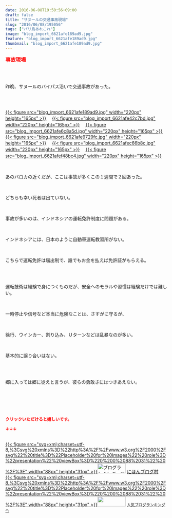 ```yaml
---
date: 2016-06-08T19:50:56+09:00
draft: false
title: "サヌールの交通事故現場"
slug: "2016/06/08/195056"
tags: ["バリ島あれこれ"]
image: "blog_import_6621afe189ad9.jpg"
feature: "blog_import_6621afe189ad9.jpg"
thumbnail: "blog_import_6621afe189ad9.jpg"
---
```

<p><font color="#ff0000" size="3"><strong>事故現場</strong></font></p><br/><br/><p>昨晩、サヌールのバイパス沿いで交通事故があった。</p><br/><p><br/><a href="blog_import_6621afe2c39de.jpg">{{< figure src="blog_import_6621afe189ad9.jpg" width="220px" height="165px" >}}</a> 　<a href="blog_import_6621afe56d764.jpg">{{< figure src="blog_import_6621afe42c7bd.jpg" width="220px" height="165px" >}}</a> 　<a href="blog_import_6621afe814b09.jpg">{{< figure src="blog_import_6621afe6c8a5d.jpg" width="220px" height="165px" >}}</a> 　<a href="blog_import_6621afeab3a18.jpg">{{< figure src="blog_import_6621afe9729fc.jpg" width="220px" height="165px" >}}</a> 　<a href="blog_import_6621afedd7ae1.jpg">{{< figure src="blog_import_6621afec66b8c.jpg" width="220px" height="165px" >}}</a> 　<a href="blog_import_6621aff07f867.jpg">{{< figure src="blog_import_6621afef48bc4.jpg" width="220px" height="165px" >}}</a> 　<br/></p><br/><p>あのバロカの近くだが、ここは事故が多くこの１週間で２回あった。</p><br/><p>どちらも幸い死者は出ていない。</p><br/><p>事故が多いのは、インドネシアの運転免許制度に問題がある。</p><br/><p>インドネシアには、日本のように自動車運転教習所がない。</p><br/><p>こちらで運転免許は届出制で、誰でもお金を払えば免許証がもらえる。</p><br/><br/><p>運転技術は経験で身につくものだが、安全へのモラルや習慣は経験だけでは難しい。</p><br/><p>一時停止や信号など本当に危険なことは、さすがに守るが、</p><br/><p>徐行、ウインカー、割り込み、Ｕターンなどは乱暴なのが多い。</p><br/><p>基本的に譲り合いはない。</p><br/><br/><p>郷に入っては郷に従えと言うが、彼らの勇敢さにはつきあえない。</p><br/><br/><br/><br/><p><font color="#ff0000" size="2"><strong>クリックいただけると嬉しいです。<br/></strong></font></p><p><font color="#ff0000" size="2"><strong>↓↓↓</strong></font></p><p><br/><a href="http://www.blogmura.com/ranking.html" target="_blank">{{< figure src="svg+xml;charset=utf-8,%3Csvg%20xmlns%3D%22http%3A%2F%2Fwww.w3.org%2F2000%2Fsvg%22%20title%3D%22Placeholder%20for%20Images%22%20role%3D%22presentation%22%20viewBox%3D%220%200%2088%2031%22%20%2F%3E" width="88px" height="31px" >}}<noscript><img border="0" alt="ブログランキング・にほんブログ村へ" src="https://img-proxy.blog-video.jp/images?url=http%3A%2F%2Fwww.blogmura.com%2Fimg%2Fwww88_31.gif" width="88" height="31"></noscript></a> <a href="http://www.blogmura.com/ranking.html" target="_blank">にほんブログ村</a> <br/><a title="人気ブログランキングへ" href="link.php?1804582">{{< figure src="svg+xml;charset=utf-8,%3Csvg%20xmlns%3D%22http%3A%2F%2Fwww.w3.org%2F2000%2Fsvg%22%20title%3D%22Placeholder%20for%20Images%22%20role%3D%22presentation%22%20viewBox%3D%220%200%2088%2031%22%20%2F%3E" width="88px" height="31px" >}}<noscript><img border="0" src="https://blog.with2.net/img/banner/banner_22.gif" width="88" height="31"></noscript></a> <a style="FONT-SIZE: 12px" href="link.php?1804582">人気ブログランキングへ</a> </p>


